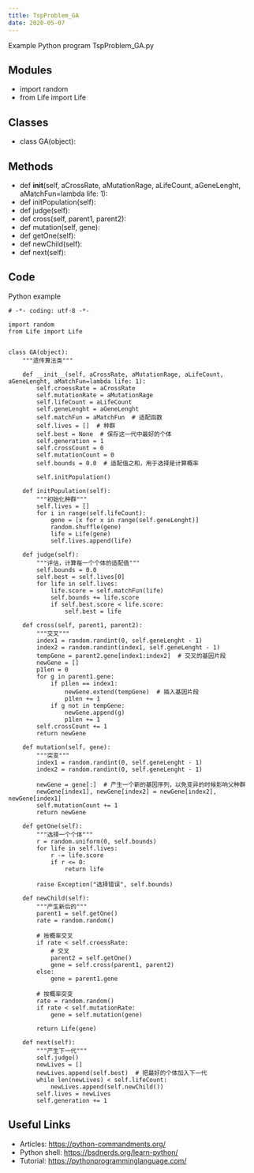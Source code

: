 ```yaml
---
title: TspProblem_GA
date: 2020-05-07
---
```

Example Python program TspProblem_GA.py

## Modules

* import random
* from Life import Life

## Classes

* class GA(object):

## Methods

* def __init__(self, aCrossRate, aMutationRage, aLifeCount, aGeneLenght, aMatchFun=lambda life: 1):
* def initPopulation(self):
* def judge(self):
* def cross(self, parent1, parent2):
* def mutation(self, gene):
* def getOne(self):
* def newChild(self):
* def next(self):

## Code

Python example

    # -*- coding: utf-8 -*-
    
    import random
    from Life import Life
    
    
    class GA(object):
        """遗传算法类"""
    
        def __init__(self, aCrossRate, aMutationRage, aLifeCount, aGeneLenght, aMatchFun=lambda life: 1):
            self.croessRate = aCrossRate
            self.mutationRate = aMutationRage
            self.lifeCount = aLifeCount
            self.geneLenght = aGeneLenght
            self.matchFun = aMatchFun  # 适配函数
            self.lives = []  # 种群
            self.best = None  # 保存这一代中最好的个体
            self.generation = 1
            self.crossCount = 0
            self.mutationCount = 0
            self.bounds = 0.0  # 适配值之和，用于选择是计算概率
    
            self.initPopulation()
    
        def initPopulation(self):
            """初始化种群"""
            self.lives = []
            for i in range(self.lifeCount):
                gene = [x for x in range(self.geneLenght)]
                random.shuffle(gene)
                life = Life(gene)
                self.lives.append(life)
    
        def judge(self):
            """评估，计算每一个个体的适配值"""
            self.bounds = 0.0
            self.best = self.lives[0]
            for life in self.lives:
                life.score = self.matchFun(life)
                self.bounds += life.score
                if self.best.score < life.score:
                    self.best = life
    
        def cross(self, parent1, parent2):
            """交叉"""
            index1 = random.randint(0, self.geneLenght - 1)
            index2 = random.randint(index1, self.geneLenght - 1)
            tempGene = parent2.gene[index1:index2]  # 交叉的基因片段
            newGene = []
            p1len = 0
            for g in parent1.gene:
                if p1len == index1:
                    newGene.extend(tempGene)  # 插入基因片段
                    p1len += 1
                if g not in tempGene:
                    newGene.append(g)
                    p1len += 1
            self.crossCount += 1
            return newGene
    
        def mutation(self, gene):
            """突变"""
            index1 = random.randint(0, self.geneLenght - 1)
            index2 = random.randint(0, self.geneLenght - 1)
    
            newGene = gene[:]  # 产生一个新的基因序列，以免变异的时候影响父种群
            newGene[index1], newGene[index2] = newGene[index2], newGene[index1]
            self.mutationCount += 1
            return newGene
    
        def getOne(self):
            """选择一个个体"""
            r = random.uniform(0, self.bounds)
            for life in self.lives:
                r -= life.score
                if r <= 0:
                    return life
    
            raise Exception("选择错误", self.bounds)
    
        def newChild(self):
            """产生新后的"""
            parent1 = self.getOne()
            rate = random.random()
    
            # 按概率交叉
            if rate < self.croessRate:
                # 交叉
                parent2 = self.getOne()
                gene = self.cross(parent1, parent2)
            else:
                gene = parent1.gene
    
            # 按概率突变
            rate = random.random()
            if rate < self.mutationRate:
                gene = self.mutation(gene)
    
            return Life(gene)
    
        def next(self):
            """产生下一代"""
            self.judge()
            newLives = []
            newLives.append(self.best)  # 把最好的个体加入下一代
            while len(newLives) < self.lifeCount:
                newLives.append(self.newChild())
            self.lives = newLives
            self.generation += 1
    

## Useful Links

- Articles: https://python-commandments.org/
- Python shell: https://bsdnerds.org/learn-python/
- Tutorial: https://pythonprogramminglanguage.com/

